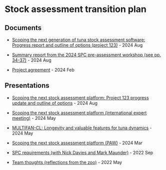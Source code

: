 # Stock assessment transition plan

## Documents

* [Scoping the next generation of tuna stock assessment software: Progress
report and outline of options (project
123)](documents/2024_08_05_wcpfc_manila/p123_progress_report_sc20.pdf) - 2024
Aug

* [Summary report from the 2024 SPC pre-assessment workshop (see pp.
  34-37)](documents/2024_08_14_wcpfc_manila/paw_summary_sc20.pdf) - 2024 Aug

* [Project
agreement](documents/2024_02_20_project_agreement/2024_02_20_p123_scoping_the_next_sa_software.pdf) -
2024 Feb

## Presentations

* [Scoping the next stock assessment platform: Project 123 progress update and
outline of
options](presentations/2024_08_14_wcpfc_manila/SC20-SA-WP-01_Project123_presentation.pdf) -
2024 Aug

* [Scoping the next stock assessment platform (international expert
meeting)](presentations/2024_05_13_experts_scoping/2024_05_13_experts_scoping.pdf) -
2024 May

* [MULTIFAN-CL: Longevity and valuable features for tuna
dynamics](presentations/2024_05_13_mfcl_future/MULTIFAN-CL_future.pdf) - 2024
May

* [Scoping the next stock assessment platform
(PAW)](presentations/2024_03_28_paw_scoping/2024_03_28_paw_scoping.pdf) - 2024
Mar

* [SPC requirements (with Nick Davies and Mark
Maunder)](presentations/2022_09_15_spc_requirements/2022_09_15_spc_requirements.pdf) -
2022 Sep

* [Team thoughts (reflections from the
zoo)](presentations/2022_05_19_team_thoughts/2022_05_19_team_thoughts.pdf) -
2022 May

